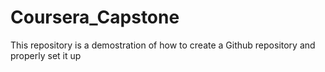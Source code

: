 # Coursera_Capstone
This repository is a demostration of how to create a Github repository and properly set it up
